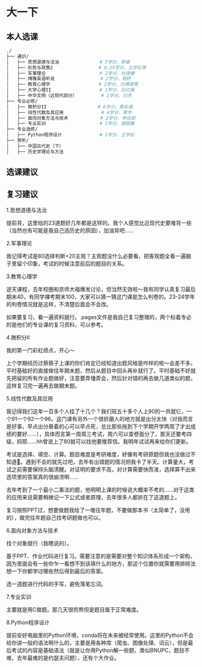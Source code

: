 # 大一下

## 本人选课
```bash
./
├── 通识/
│   ├── 思想道德与法治               # 3学分，郭睿
│   ├── 形势与政策2                 # 0.25学分，王学松等
│   ├── 军事理论                    # 2学分，杜德健
│   ├── 博雅英语听说                 # 2学分，杨舒
│   ├── 教育心理学                  # 2学分，刘儒德等
│   ├── 大学心理II                  # 1学分，石红薇
│   ├── 中华文明（近现代部分）         # 2学分，刘芳
├── 专业必修/
│   ├── 微积分II                   # 6学分，蔡永强
│   ├── 线性代数及其应用              # 4学分，黄华
│   ├── 面向对象方法与技术            # 2学分，申佳丽
│   ├── 专业实训                    # 1学分，胡晓雁
├── 专业选修/
│   ├── Python程序设计              # 2学分，王学松
├── 旁听/
│   ├── 中国古代史（下）
│   ├── 历史学理论与方法
```

## 选课建议



## 复习建议
1.思想道德与法治

提前背，这里给的23道题好几年都是这样的。我个人感觉比近现代史要难背一些（当然也有可能是我自己选历史的原因），加油背吧……

2.军事理论

我记得考试是80选择判断+20主观？主观题没什么必要看，把客观题全看一遍脑子里留个印象，考试的时候注意前后的题目的关系。

3.教育心理学

逆天课程，去年校圈和京师大福爆发讨论，但当然无效啦～我有同学认真复习最后期末40，有同学裸考期末100，大家可以猜一猜这门课是怎么判卷的。23-24学年的判卷情况就是这样，不清楚后面会不会改。

如果要复习，看一遍资料就行。.pages文件是我自己复习整理的，两个标着专必的是他们的专业课的复习资料，可以参考。

4.微积分II

我的第一门彩虹绩点，开心～

上个学期经历过蔡蔡子上课的你们肯定已经知道出题风格是咋样的啦～会差不多。平时基础好的直接做往年期末题，然后从题目中回头再补就行了。平时基础不好就先把留的所有作业题做好，注意要弄懂弄会，然后针对错的再去做几道类似的题，这样复习完一遍再去做期末题。

5.线性代数及其应用

我记得我们这年一百多个人挂了十几个？我们班五十多个人上90的一共就仨，一个91一个92一个96。这门课有另外一个很折磨人的地方就是出分太快（对我而言是好事，早点出分悬着的心可以早点死，总比那些拖到下个学期开学两周了才出成绩的要好……），具体而言第一周周三考试，周六可以查卷面分了，那天还要考四级，妈耶……hh曾说上了80就可以找他要推荐信。我明年试试再来给你们更新。

考试是选择、填空、计算。题目难度是考研难度，好像有考研原题但我也没做过不知道🤷。遇到不会的就先过吧，去年有出错题的情况把我卡了半天。计算量大，考试之前需要保持头脑清醒。对证明的要求不高，对计算需要快而准，选择算不出来选项里的答案真的很崩溃啊……

去年考到了一个最小二乘法的题，他明明上课的时候说大概率不考的……对于这类的应用来说需要稍微记一下公式或者原理，去年很多人都折在了这道题上。

复习按照PPT过，想要做题我给了一堆往年题，不要做那本书（太简单了，没用的），做完往年题自己找考研题做也可以。

6.面向对象方法与技术

找个对象就行（我瞎说的）。

基于PPT、作业代码进行复习。需要注意的是需要对整个知识体系形成一个架构，因为里面会有一些你乍一看想不到该填什么的地方，那这个位置你就需要用排除法想一下你都学过哪些然后得到最后的答案。

选一道题进行代码的手写，避免落笔忘词。

7.专业实训

主要就是用C做题。那几天很煎熬但是题目属于正常难度。

8.Python程序设计

提前安好电脑里的Python环境，conda将在未来被经常使用。这里的Python不会给你讲一般的语法啊什么的，主要是用各种库（爬虫、图像处理、词云），但是最后考试的内容是基础语法（就是让你用Python解一些题，类似BNUPC，题目不难，去年最难的是约瑟夫问题），还有个大作业。
